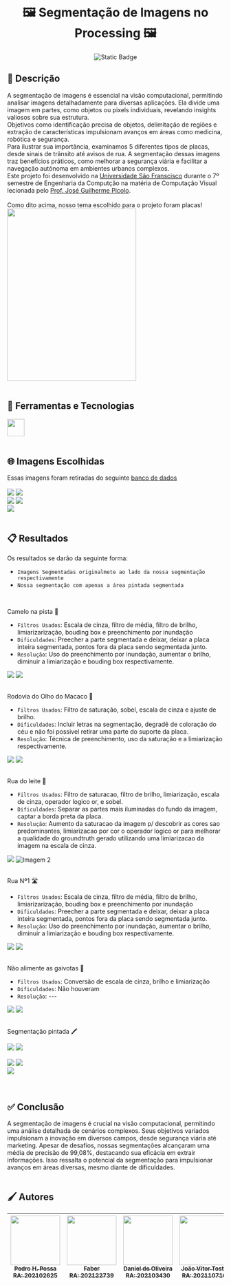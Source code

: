 <h1 align="center">🖼️ Segmentação de Imagens no Processing 🖼️</h1>

<p align="center">
<img alt="Static Badge" src="https://img.shields.io/badge/STATUS-CONCLU%C3%8DDO-green?style=for-the-badge">
</p>

<h2 align="left"> 📝 Descrição </h2>
A segmentação de imagens é essencial na visão computacional, permitindo analisar imagens detalhadamente para diversas aplicações. Ela divide uma imagem em partes, como objetos ou pixels individuais, revelando insights valiosos sobre sua estrutura.
<br>Objetivos como identificação precisa de objetos, delimitação de regiões e extração de características impulsionam avanços em áreas como medicina, robótica e segurança.
<br>Para ilustrar sua importância, examinamos 5 diferentes tipos de placas, desde sinais de trânsito até avisos de rua. A segmentação dessas imagens traz benefícios práticos, como melhorar a segurança viária e facilitar a navegação autônoma em ambientes urbanos complexos.
<br>Este projeto foi desenvolvido na <a href="https://www.usf.edu.br">Universidade São Franscisco</a> durante o 7º semestre de Engenharia da Computção na matéria de Computação Visual lecionada pelo <a href="https://www.usf.edu.br">Prof. José Guilherme Picolo</a>.
<br>
<br>
Como dito acima, nosso tema escolhido para o projeto foram placas!
<img src="https://pbs.twimg.com/media/GCcsHE8XYAAzsxz?format=jpg&name=medium" width="300" height="400" align="center"/>
<br>
<br>
<h2 align="left">🧮 Ferramentas e Tecnologias </h2>
<a href="https://processing.org/">
  <img src="https://cdn.jsdelivr.net/gh/devicons/devicon@latest/icons/processing/processing-original.svg" width="40" height="40"/>
</a>
<br>
<br>

<h2 align="left"> 🌐 Imagens Escolhidas </h2>
Essas imagens foram retiradas do seguinte <a href="https://www.cse.cuhk.edu.hk/leojia/projects/hsaliency/dataset.html">banco de dados</a>
<br><br>

<body>
<div class="container">
    <img src="https://i.imgur.com/EOpTQwm.jpeg" >
    <img src="https://i.imgur.com/kAH92c8.jpeg" >
</div>
</body>

<body>
<div class="container">
    <img src="https://i.imgur.com/O1OErkp.jpeg" >
    <img src="https://i.imgur.com/exKJnus.jpeg" >
</div>
</body>

<body>
<div class="container">
    <img src="https://i.imgur.com/1CVUvJl.jpeg" >
</div>
</body>
     

<br>
<h2 align="left"> 📋 Resultados </h2>
Os resultados se darão da seguinte forma:
<br>

- `Imagens Segmentadas originalmete ao lado da nossa segmentação respectivamente`
- `Nossa segmentação com apenas a área pintada segmentada`
  
<br>

Camelo na pista 🐫
- `Filtros Usados`: Escala de cinza, filtro de média, filtro de brilho, limiarizarização, bouding box e preenchimento por inundação
- `Dificuldades`: Preecher a parte segmentada e deixar, deixar a placa inteira segmentada, pontos fora da placa sendo segmentada junto.
- `Resolução`: Uso do preenchimento por inundação, aumentar o brilho, diminuir a limiarização e bouding box respectivamente.
<body>
<div class="container">
    <img src="https://i.imgur.com/10ZMg6v.png" >
    <img src="https://i.imgur.com/0aeZDJo.jpeg" >
</div>
</body>
<br>

Rodovia do Olho do Macaco 🐒
- `Filtros Usados`: Filtro de saturação, sobel, escala de cinza e ajuste de brilho.
- `Dificuldades`: Incluir letras na segmentação, degradê de coloração do céu e não foi possivel retirar uma parte do suporte da placa.
- `Resolução`: Técnica de preenchimento, uso da saturação e a limiarização respectivamente.
<body>
<div class="container">
    <img src="https://i.imgur.com/07fyXKs.png">
    <img src="https://i.imgur.com/bDK8ZaD.jpeg">
</div>
</body>
<br>

Rua do leite 🐄
- `Filtros Usados`: Filtro de saturacao, filtro de brilho, limiarização, escala de cinza, operador logico or, e sobel.
- `Dificuldades`: Separar as partes mais iluminadas do fundo da imagem, captar a borda preta da placa.
- `Resolução`: Aumento da saturacao da imagem p/ descobrir as cores sao predominantes, limiarizacao por cor o operador logico or para melhorar a qualidade do groundtruth gerado utilizando uma limiarizacao da imagem na escala de cinza.
<body>
<div class="container">
    <img src="https://i.imgur.com/XuSHPrm.png">
    <img src="https://i.imgur.com/ZOHhkHf.jpeg" alt="Imagem 2">
</div>
</body>
<br>

Rua Nº1 🛣️
- `Filtros Usados`: Escala de cinza, filtro de média, filtro de brilho, limiarizarização, bouding box e preenchimento por inundação
- `Dificuldades`: Preecher a parte segmentada e deixar, deixar a placa inteira segmentada, pontos fora da placa sendo segmentada junto.
- `Resolução`: Uso do preenchimento por inundação, aumentar o brilho, diminuir a limiarização e bouding box respectivamente.

<body>
<div class="container">
    <img src="https://i.imgur.com/ddLRKay.png" >
    <img src="https://i.imgur.com/iN6oQWL.jpeg" >
</div>
</body>
<br>

Não alimente as gaivotas 🍟
- `Filtros Usados`: Conversão de escala de cinza, brilho e limiarização
- `Dificuldades`: Não houveram
- `Resolução`: ---
<body>
<div class="container">
    <img src="https://i.imgur.com/79W078n.png" >
    <img src="https://i.imgur.com/uU44wAx.jpeg" >
</div>
</body>
<br>

Segmentação pintada 🖍️
<body>
<div class="container">
    <img src="https://i.imgur.com/f6cCu3W.jpeg" >
    <img src="https://i.imgur.com/3JbN8pX.jpeg">
</div>
</body>
<br>
<body>
<div class="container">
    <img src="https://i.imgur.com/2fvrqS1.jpeg" >
    <img src="https://i.imgur.com/424M9CO.jpeg" >
</div>
</body>

<body>
<div class="container">
    <img src="https://i.imgur.com/oZ2gTrB.jpeg" >
</div>
</body>
<br>
<br>


<h2 align="left">✅ Conclusão </h2>
A segmentação de imagens é crucial na visão computacional, permitindo uma análise detalhada de cenários complexos. Seus objetivos variados impulsionam a inovação em diversos campos, desde segurança viária até marketing. Apesar de desafios, nossas segmentações alcançaram uma média de precisão de 99,08%, destacando sua eficácia em extrair informações. Isso ressalta o potencial da segmentação para impulsionar avanços em áreas diversas, mesmo diante de dificuldades.
<br>
<br>
<h2 align="left">🖌️ Autores </h2>

| [<img loading="lazy" src="https://avatars.githubusercontent.com/u/146893811?v=4" width=115><br><sub>Pedro H. Possa<br>RA: 202102625</sub>](https://github.com/pedrohpossa) | [<img loading="lazy" src="https://avatars.githubusercontent.com/u/145297917?v=4" width=115><br><sub>Faber<br>RA: 202122739</sub>](https://github.com/faber-junior) | [<img loading="lazy" src="https://avatars.githubusercontent.com/u/146894068?v=4" width=115><br><sub>Daniel de Oliveira<br>RA: 202103430</sub>](https://github.com/olvdan) | [<img loading="lazy" src="https://avatars.githubusercontent.com/u/146894760?v=4" width=115><br><sub>João Vitor Tosto<br>RA: 202110716 </sub>](https://github.com/zacktosto) | [<img loading="lazy" src="https://avatars.githubusercontent.com/u/99860324?v=4" width=115><br><sub>Matheus Franco<br>RA: 202107447</sub>](https://github.com/Matiobiribo) |
|:---: | :---: | :---: | :---: | :---: |
